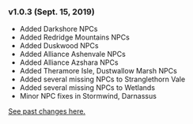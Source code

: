 ### v1.0.3 (Sept. 15, 2019)
* Added Darkshore NPCs
* Added Redridge Mountains NPCs
* Added Duskwood NPCs
* Added Alliance Ashenvale NPCs
* Added Alliance Azshara NPCs
* Added Theramore Isle, Dustwallow Marsh NPCs
* Added several missing NPCs to Stranglethorn Vale
* Added several missing NPCs to Wetlands
* Minor NPC fixes in Stormwind, Darnassus

[See past changes here.](https://bitbucket.org/jsiebert9/townsfolk-tracker/src/master/changehistory.md)
